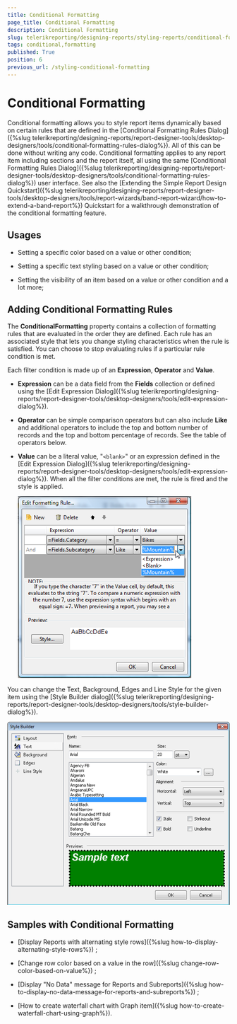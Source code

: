 ```yaml
---
title: Conditional Formatting
page_title: Conditional Formatting 
description: Conditional Formatting
slug: telerikreporting/designing-reports/styling-reports/conditional-formatting
tags: conditional,formatting
published: True
position: 6
previous_url: /styling-conditional-formatting
---
```


# Conditional Formatting


Conditional formatting allows you to style report items dynamically based on certain rules that are defined in the [Conditional Formatting Rules Dialog]({%slug telerikreporting/designing-reports/report-designer-tools/desktop-designers/tools/conditional-formatting-rules-dialog%}). All of this can be done without writing any code. Conditional formatting applies to any report item including sections and the report itself, all using the same [Conditional Formatting Rules Dialog]({%slug telerikreporting/designing-reports/report-designer-tools/desktop-designers/tools/conditional-formatting-rules-dialog%}) user interface. See also the [Extending the Simple Report Design Quickstart]({%slug telerikreporting/designing-reports/report-designer-tools/desktop-designers/tools/report-wizards/band-report-wizard/how-to-extend-a-band-report%}) Quickstart for a walkthrough demonstration of the conditional formatting feature.         

## Usages

* Setting a specific color based on a value or other condition;             

* Setting a specific text styling based on a value or other condition;             

* Setting the visibility of an item based on a value or other condition and a lot more;             

## Adding Conditional Formatting Rules

The __ConditionalFormatting__ property contains a collection of formatting rules that are evaluated in the order they are defined. Each rule has an associated style that lets you change styling characteristics when the rule is satisfied. You can choose to stop evaluating rules if a particular rule condition is met.         

Each filter condition is made up of an __Expression__, __Operator__ and __Value__.         

* __Expression__ can be a data field from the __Fields__  collection or defined using the [Edit Expression Dialog]({%slug telerikreporting/designing-reports/report-designer-tools/desktop-designers/tools/edit-expression-dialog%}).             

* __Operator__ can be simple comparison operators but can also include __Like__ and additional operators to include the top and bottom number of records and the top and bottom percentage of records. See the table of operators below.             

* __Value__ can be a literal value, "```<blank>```" or an expression defined in the [Edit Expression Dialog]({%slug telerikreporting/designing-reports/report-designer-tools/desktop-designers/tools/edit-expression-dialog%}). When all the filter conditions are met, the rule is fired and the style is applied.             

  

  ![](images/Style4.png)

You can change the Text, Background, Edges and Line Style for the given item using the [Style Builder dialog]({%slug telerikreporting/designing-reports/report-designer-tools/desktop-designers/tools/style-builder-dialog%}).         

  

  ![](images/Style5.png)

## Samples with Conditional Formatting

*  [Display Reports with alternating style rows]({%slug how-to-display-alternating-style-rows%}) ;               

*  [Change row color based on a value in the row]({%slug change-row-color-based-on-value%}) ;             

*  [Display "No Data" message for Reports and Subreports]({%slug how-to-display-no-data-message-for-reports-and-subreports%}) ;             

*  [How to create waterfall chart with Graph item]({%slug how-to-create-waterfall-chart-using-graph%}).             
